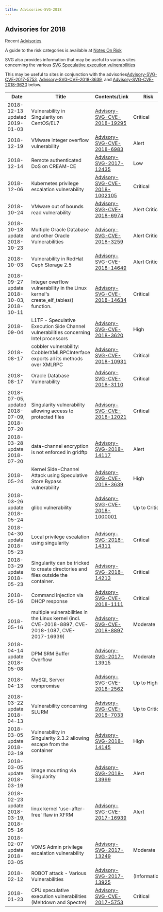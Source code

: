 ```yaml
---
title: Advisories-SVG-2018
---
```


## Advisories for 2018

Recent [Advisories](../README.md)

A guide to the risk categories is available at
[Notes On Risk](https://confluence.egi.eu/display/EGIBG/Notes+on+Risk)

SVG also provides information that may be useful to various sites concerning the
various
[SVG Speculative execution vulnerabilities](../Speculative_Execution_Vulnerabilities.md)

This may be useful to sites in conjunction with the
advisories[Advisory-SVG-CVE-2017-5753](../2017/Advisory-SVG-CVE-2017-5753.md),
[Advisory-SVG-CVE-2018-3639](../2018/Advisory-SVG-CVE-2018-3639.md), and
[Advisory-SVG-CVE-2018-3620](../2018/Advisory-SVG-CVE-2018-3620.md) below.

| Date                                       | Title                                                                                             | Contents/Link                                                         | Risk           | Status  |
| ------------------------------------------ | ------------------------------------------------------------------------------------------------- | --------------------------------------------------------------------- | -------------- | ------- |
| 2018-12-13 updated 2019-01-03              | Vulnerability in Singularity on CentOS/EL7                                                        | [Advisory-SVG-CVE-2018-19295](./Advisory-SVG-CVE-2018-19295.md)       | Critical       | Fixed   |
| 2018-12-19                                 | VMware integer overflow vulnerability                                                             | [Advisory-SVG-CVE-2018-6983](./Advisory-SVG-CVE-2018-6983.md)         | Alert          | Fixed   |
| 2018-12-14                                 | Remote authenticated DoS on CREAM-CE                                                              | [Advisory-SVG-2017-12435](../2017/Advisory-SVG-2017-12435.md)         | Low            | Fixed   |
| 2018-12-06                                 | Kubernetes privilege escalation vulnerability                                                     | [Advisory-SVG-CVE-2018-1002105](./Advisory-SVG-CVE-2018-1002105.md)   | Critical       | Fixed   |
| 2018-10-24                                 | VMware out of bounds read vulnerability                                                           | [Advisory-SVG-CVE-2018-6974](./Advisory-SVG-CVE-2018-6974.md)         | Alert Critical | Fixed   |
| 2018-10-18 update 2018-10-23               | Multiple Oracle Database and other Oracle Vulnerabilities                                         | [Advisory-SVG-CVE-2018-3259](./Advisory-SVG-CVE-2018-3259.md)         | Alert Critical | Fixed   |
| 2018-10-03                                 | Vulnerability in RedHat Ceph Storage 2.5                                                          | [Advisory-SVG-CVE-2018-14649](./Advisory-SVG-CVE-2018-14649.md)       | Alert Critical | Fixed   |
| 2018-09-27 update 2018-10-03, 2018-10-11   | Integer overflow vulnerability in the Linux kernel's create_elf_tables() function.                | [Advisory-SVG-CVE-2018-14634](./Advisory-SVG-CVE-2018-14634.md)       | Critical       | Fixed   |
| 2018-09-04                                 | L1TF - Speculative Execution Side Channel vulnerabilities concerning Intel processors             | [Advisory-SVG-CVE-2018-3620](./Advisory-SVG-CVE-2018-3620.md)         | High           | Fixed   |
| 2018-08-17                                 | cobbler vulnerability: CobblerXMLRPCInterface exports all its methods over XMLRPC                 | [Advisory-SVG-CVE-2018-10931](./Advisory-SVG-CVE-2018-10931.md)       | Critical       | Fixed   |
| 2018-08-17                                 | Oracle Database Vulnerability                                                                     | [Advisory-SVG-CVE-2018-3110](./Advisory-SVG-CVE-2018-3110.md)         | Critical       | Fixed   |
| 2018-07-05, updated 2018-07-09, 2018-07-20 | Singularity vulnerability allowing access to protected files                                      | [Advisory-SVG-CVE-2018-12021](./Advisory-SVG-CVE-2018-12021.md)       | Critical       | Fixed   |
| 2018-03-28 update 2018-07-20               | data-channel encryption is not enforced in gridftp                                                | [Advisory-SVG-2018-14117](./Advisory-SVG-2018-14117.md)               | Alert          |         |
| 2018-05-24                                 | Kernel Side-Channel Attack using Speculative Store Bypass vulnerability                           | [Advisory-SVG-CVE-2018-3639](./Advisory-SVG-CVE-2018-3639.md)         | High           | Fixed   |
| 2018-03-26 update 2018-05-24               | glibc vulnerability                                                                               | [Advisory-SVG-CVE-2018-1000001](./Advisory-SVG-CVE-2018-1000001.md)   | Up to Critical | Fixed   |
| 2018-04-30 update 2018-05-23               | Local privilege escalation using singularity                                                      | [Advisory-SVG-2018-14311](./Advisory-SVG-2018-14311.md)               | Critical       | Fixed   |
| 2018-03-29 update 2018-05-23               | Singularity can be tricked to create directories and files outside the container.                 | [Advisory-SVG-2018-14213](./Advisory-SVG-2018-14213.md)               | Critical       | Fixed   |
| 2018-05-16                                 | Command injection via DHCP response                                                               | [Advisory-SVG-CVE-2018-1111](./Advisory-SVG-CVE-2018-1111.md)         | Critical       | Fixed   |
| 2018-05-16                                 | multiple vulnerabilities in the Linux kernel (incl. CVE-2018-8897, CVE-2018-1087, CVE-2017-16939) | [Advisory-SVG-CVE-2018-8897](./Advisory-SVG-CVE-2018-8897.md)         | Moderate       | Fixed   |
| 2018-04-14 update 2018-05-08               | DPM SRM Buffer Overflow                                                                           | [Advisory-SVG-2017-13915](../2017/Advisory-SVG-2017-13915.md)         | Moderate       | Fixed   |
| 2018-04-13                                 | MySQL Server compromise                                                                           | [Advisory-SVG-CVE-2018-2562](./Advisory-SVG-CVE-2018-2562.md)         | Up to High     |         |
| 2018-03-22 update 2018-04-13               | Vulnerability concerning SLURM                                                                    | [Advisory-SVG-CVE-2018-7033](./Advisory-SVG-CVE-2018-7033.md)         | Up to Critical | Fixed   |
| 2018-03-05 update 2018-03-19               | Vulnerability in Singularity 2.3.2 allowing escape from the container                             | [Advisory-SVG-2018-14145](./Advisory-SVG-2018-14145.md)               | High           | Fixed   |
| 2018-03-05 update 2018-03-19               | Image mounting via Singularity                                                                    | [Advisory-SVG-2018-13999](./Advisory-SVG-2018-13999.md)               | Alert          |         |
| 2018-02-23 update 2018-03-19, 2018-05-16   | linux kernel 'use-after-free' flaw in XFRM                                                        | [Advisory-SVG-CVE-2017-16939](../2017/Advisory-SVG-CVE-2017-16939.md) | Alert          |         |
| 2018-02-07 update 2018-03-05               | VOMS Admin privilege escalation vulnerability                                                     | [Advisory-SVG-2017-13249](../2017/Advisory-SVG-2017-13249.md)         | Moderate       | Fixed   |
| 2018-02-12                                 | ROBOT attack - Various Vulnerabilities                                                            | [Advisory-SVG-2017-13925](../2017/Advisory-SVG-2017-13925.md)         | (Information)  |         |
| 2018-01-23                                 | CPU speculative execution vulnerabilities (Meltdown and Spectre)                                  | [Advisory-SVG-CVE-2017-5753](../2017/Advisory-SVG-CVE-2017-5753.md)   | Critical       | Ongoing |
